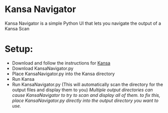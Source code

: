 # Kansa Navigator

Kansa Navigator is a simple Python UI that lets you navigate the output of a Kansa Scan

# Setup:

  - Download and follow the instructions for [Kansa](https://github.com/davehull/Kansa)
  - Download KansaNavigator.py
  - Place KansaNavigator.py into the Kansa directory
  - Run Kansa
  - Run KansaNavigator.py (This will automatically scan the directory for the output files and display them to you)
  *Multiple output directories can cause KansaNavigator to try to scan and display all of them. to fix this, place KansaNavigator.py directly into the output directory you want to use.*